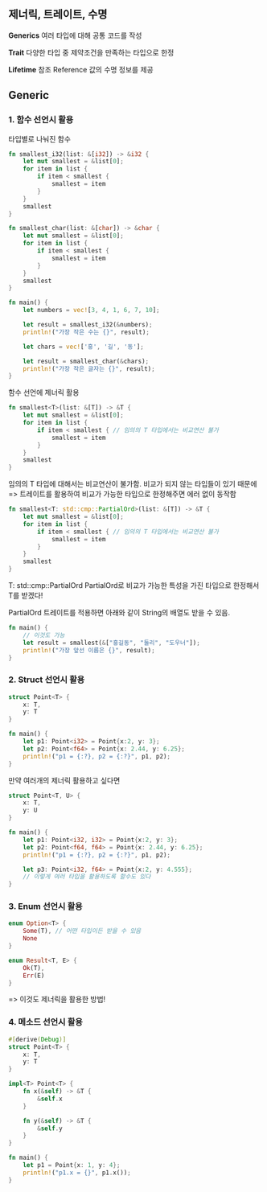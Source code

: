 
## 제너릭, 트레이트, 수명

**Generics**
여러 타입에 대해 공통 코드를 작성

**Trait**
다양한 타입 중 제약조건을 만족하는 타입으로 한정

**Lifetime**
참조 Reference 값의 수명 정보를 제공

## Generic
### 1. 함수 선언시 활용


타입별로 나눠진 함수
```rust
fn smallest_i32(list: &[i32]) -> &i32 {
	let mut smallest = &list[0];
	for item in list {
		if item < smallest {
			smallest = item
		}
	}
	smallest
}

fn smallest_char(list: &[char]) -> &char {
	let mut smallest = &list[0];
	for item in list {
		if item < smallest {
			smallest = item
		}
	}
	smallest
}

fn main() {
	let numbers = vec![3, 4, 1, 6, 7, 10];

	let result = smallest_i32(&numbers);
	println!("가장 작은 수는 {}", result);

	let chars = vec!['홍', '길', '동'];

	let result = smallest_char(&chars);
	println!("가장 작은 글자는 {}", result);
}
```

함수 선언에 제너릭 활용
```rust
fn smallest<T>(list: &[T]) -> &T {
	let mut smallest = &list[0];
	for item in list {
		if item < smallest { // 임의의 T 타입에서는 비교연산 불가
			smallest = item
		}
	}
	smallest
}
```
임의의 T 타입에 대해서는 비교연산이 불가함.
비교가 되지 않는 타입들이 있기 때문에
=> 트레이트를 활용하여 비교가 가능한 타입으로 한정해주면 에러 없이 동작함
```rust
fn smallest<T: std::cmp::PartialOrd>(list: &[T]) -> &T {
	let mut smallest = &list[0];
	for item in list {
		if item < smallest { // 임의의 T 타입에서는 비교연산 불가
			smallest = item
		}
	}
	smallest
}
```
T: std::cmp::PartialOrd
PartialOrd로 비교가 가능한 특성을 가진 타입으로 한정해서 T를 받겠다!

PartialOrd 트레이트를 적용하면 아래와 같이 String의 배열도 받을 수 있음.
```rust
fn main() {
	// 이것도 가능
	let result = smallest(&["홍길동", "둘리", "도우너"]);
	println!("가장 앞선 이름은 {}", result);
}
```



### 2. Struct 선언시 활용
```rust
struct Point<T> {
	x: T,
	y: T
}

fn main() {
	let p1: Point<i32> = Point{x:2, y: 3};
	let p2: Point<f64> = Point{x: 2.44, y: 6.25};
	println!("p1 = {:?}, p2 = {:?}", p1, p2);
}
```

만약 여러개의 제너릭 활용하고 싶다면
```rust
struct Point<T, U> {
	x: T,
	y: U
}

fn main() {
	let p1: Point<i32, i32> = Point{x:2, y: 3};
	let p2: Point<f64, f64> = Point{x: 2.44, y: 6.25};
	println!("p1 = {:?}, p2 = {:?}", p1, p2);

	let p3: Point<i32, f64> = Point{x:2, y: 4.555};
	// 이렇게 여러 타입을 활용하도록 할수도 있다
}
```


### 3. Enum 선언시 활용
```rust
enum Option<T> {
	Some(T), // 어떤 타입이든 받을 수 있음
	None
}

enum Result<T, E> {
	Ok(T),
	Err(E)
}
```
=> 이것도 제너릭을 활용한 방법!

### 4. 메소드 선언시 활용
```rust
#[derive(Debug)]
struct Point<T> {
	x: T,
	y: T
}

impl<T> Point<T> {
	fn x(&self) -> &T {
		&self.x
	}

	fn y(&self) -> &T {
		&self.y
	}
}

fn main() {
	let p1 = Point{x: 1, y: 4};
	println!("p1.x = {}", p1.x());
}
```